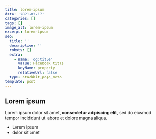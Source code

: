 ```yaml
---
title: lorem-ipsum
date: '2021-02-17'
categories: []
tags: []
image_alt: lorem-ipsum
excerpt: lorem-ipsum
seo:
  title: ''
  description: ''
  robots: []
  extra:
    - name: 'og:title'
      value: Facebook title
      keyName: property
      relativeUrl: false
  type: stackbit_page_meta
template: post
---
```

## Lorem ipsum

Lorem ipsum dolor sit amet, **consectetur adipiscing elit**, sed do eiusmod tempor incididunt ut labore et dolore magna aliqua.

- Lorem ipsum
- dolor sit amet